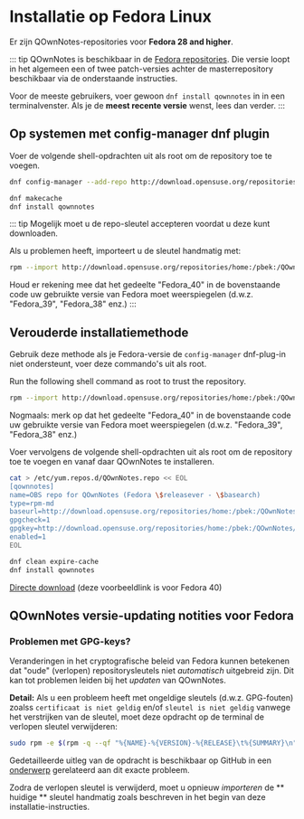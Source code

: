 # Installatie op Fedora Linux

Er zijn QOwnNotes-repositories voor **Fedora 28 and higher**.

::: tip
QOwnNotes is beschikbaar in de [Fedora repositories](https://packages.fedoraproject.org/pkgs/qownnotes/qownnotes/). Die versie loopt in het algemeen een of twee patch-versies achter de masterrepository beschikbaar via de onderstaande instructies.

Voor de meeste gebruikers, voer gewoon `dnf install qownnotes` in in een terminalvenster. Als je de **meest recente versie** wenst, lees dan verder.
:::

## Op systemen met config-manager dnf plugin

Voer de volgende shell-opdrachten uit als root om de repository toe te voegen.

```bash
dnf config-manager --add-repo http://download.opensuse.org/repositories/home:/pbek:/QOwnNotes/Fedora_\$releasever/

dnf makecache
dnf install qownnotes
```

::: tip
Mogelijk moet u de repo-sleutel accepteren voordat u deze kunt downloaden.

Als u problemen heeft, importeert u de sleutel handmatig met:

```bash
rpm --import http://download.opensuse.org/repositories/home:/pbek:/QOwnNotes/Fedora_40/repodata/repomd.xml.key
```
Houd er rekening mee dat het gedeelte "Fedora_40" in de bovenstaande code uw gebruikte versie van Fedora moet weerspiegelen (d.w.z. "Fedora_39", "Fedora_38" enz.)
:::

## Verouderde installatiemethode

Gebruik deze methode als je Fedora-versie de `config-manager` dnf-plug-in niet ondersteunt, voer deze commando's uit als root.

Run the following shell command as root to trust the repository.

```bash
rpm --import http://download.opensuse.org/repositories/home:/pbek:/QOwnNotes/Fedora_40/repodata/repomd.xml.key
```
Nogmaals: merk op dat het gedeelte "Fedora_40" in de bovenstaande code uw gebruikte versie van Fedora moet weerspiegelen (d.w.z. "Fedora_39", "Fedora_38" enz.)

Voer vervolgens de volgende shell-opdrachten uit als root om de repository toe te voegen en vanaf daar QOwnNotes te installeren.

```bash
cat > /etc/yum.repos.d/QOwnNotes.repo << EOL
[qownnotes]
name=OBS repo for QOwnNotes (Fedora \$releasever - \$basearch)
type=rpm-md
baseurl=http://download.opensuse.org/repositories/home:/pbek:/QOwnNotes/Fedora_\$releasever/
gpgcheck=1
gpgkey=http://download.opensuse.org/repositories/home:/pbek:/QOwnNotes/Fedora_\$releasever/repodata/repomd.xml.key
enabled=1
EOL

dnf clean expire-cache
dnf install qownnotes
```

[Directe download](https://download.opensuse.org/repositories/home:/pbek:/QOwnNotes/Fedora_40) (deze voorbeeldlink is voor Fedora 40)

## QOwnNotes versie-updating notities voor Fedora

### Problemen met GPG-keys?

Veranderingen in het cryptografische beleid van Fedora kunnen betekenen dat "oude" (verlopen) repositorysleutels niet *automatisch* uitgebreid zijn. Dit kan tot problemen leiden bij het *updaten* van QOwnNotes.

**Detail:** Als u een probleem heeft met ongeldige sleutels (d.w.z. GPG-fouten) zoalss `certificaat is niet geldig` en/of `sleutel is niet geldig` vanwege het verstrijken van de sleutel, moet deze opdracht op de terminal de verlopen sleutel verwijderen:

```bash
sudo rpm -e $(rpm -q --qf "%{NAME}-%{VERSION}-%{RELEASE}\t%{SUMMARY}\n" gpg-pubkey | grep pbek | cut -f1)
```

Gedetailleerde uitleg van de opdracht is beschikbaar op GitHub in een [onderwerp](https://github.com/pbek/QOwnNotes/issues/3008#issuecomment-2197827084) gerelateerd aan dit exacte probleem.

Zodra de verlopen sleutel is verwijderd, moet u opnieuw *importeren* de ** huidige ** sleutel handmatig zoals beschreven in het begin van deze installatie-instructies.
